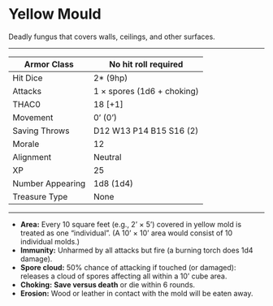 # Yellow Mould

Deadly fungus that covers walls, ceilings, and other surfaces.

------

| Armor Class     | No hit roll required       |
| ---------------- | -------------------------- |
| Hit Dice         | 2* (9hp)                   |
| Attacks          | 1 × spores (1d6 + choking) |
| THAC0            | 18 [+1]                    |
| Movement         | 0’ (0’)                    |
| Saving Throws    | D12 W13 P14 B15 S16 (2)    |
| Morale           | 12                         |
| Alignment        | Neutral                    |
| XP               | 25                         |
| Number Appearing | 1d8 (1d4)                  |
| Treasure Type    | None                       |

------

- **Area:** Every 10 square feet (e.g., 2’ × 5’) covered in yellow mold is treated as one “individual”. (A 10’ × 10’ area would consist of 10 individual molds.)
- **Immunity:** Unharmed by all attacks but fire (a burning torch does 1d4 damage).
- **Spore cloud:** 50% chance of attacking if touched (or damaged): releases a cloud of spores affecting all within a 10’ cube area.
- **Choking:** **Save versus death** or die within 6 rounds.
- **Erosion:** Wood or leather in contact with the mold will be eaten away.